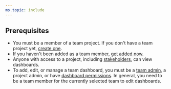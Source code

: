 ```yaml
---
ms.topic: include
---
```


<a id="permissions">  </a>
## Prerequisites  

- You must be a member of a team project. If you don't have a team project yet, [create one](/vsts/organizations/accounts/set-up-vs). 
- If you haven't been added as a team member, [get added now](/vsts/organizations/accounts/add-account-users-assign-access-levels).
- Anyone with access to a project, including [stakeholders](/vsts/organizations/security/get-started-stakeholder), can view dashboards.
- To add, edit, or manage a team dashboard, you must be a [team admin](/vsts/organizations/settings/add-team-administrator), a project admin, or have [dashboard permissions](/vsts/report/dashboards/dashboard-permissions). In general, you need to be a team member for the currently selected team to edit dashboards.